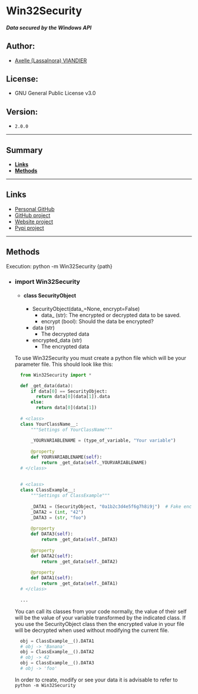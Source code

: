 # Win32Security

#### _Data secured by the Windows API_

Author:
-------
- [Axelle (LassaInora) VIANDIER](mailto:axelleviandier@lassainora.fr)

License:
--------
- GNU General Public License v3.0

Version:
--------
- `2.0.0`

--------
## Summary

- **[Links](#links)**
- **[Methods](#methods)**
--------

## Links

- [Personal GitHub](https://github.com/LassaInora)
- [GitHub project](https://github.com/LassaInora/Win32Security)
- [Website project](https://lassainora.fr/projets/librairies/Win32Security)
- [Pypi project](https://pypi.org/project/Win32Security/)

--------
## Methods

 Execution: python -m Win32Security {path}
    
- ### import Win32Security
  - #### class SecurityObject
    - SecurityObject(data_=None, encrypt=False)
      - data_ (str): The encrypted or decrypted data to be saved.
      - encrypt (bool): Should the data be encrypted?
    - data (str)
      - The decrypted data
    - encrypted_data (str)
      - The encrypted data


  To use Win32Security you must create a python file which will be your parameter file.
  This should look like this:

  ```python
    from Win32Security import *

    def _get_data(data):
        if data[0] == SecurityObject:
          return data[0](data[1]).data
        else:
          return data[0](data[1])
    
    # <class>
    class YourClassName__:
        """Settings of YourClassName"""
        
        _YOURVARIABLENAME = (type_of_variable, "Your variable")
        
        @property
        def YOURVARIABLENAME(self):
            return _get_data(self._YOURVARIABLENAME)
    # </class>
    
    
    # <class>
    class ClassExample__:
        """Settings of ClassExample"""
        
        _DATA1 = (SecurityObject, "0a1b2c3d4e5f6g7h8i9j")  # Fake encrypted 'Banana'
        _DATA2 = (int, "42")
        _DATA3 = (str, "foo")
        
        @property
        def DATA3(self):
            return _get_data(self._DATA3)
        
        @property
        def DATA2(self):
            return _get_data(self._DATA2)
        
        @property
        def DATA1(self):
            return _get_data(self._DATA1)
    # </class>
    
    ...
  ```
  
  You can call its classes from your code normally, the value of their self will be the value of your variable transformed by the indicated class.
If you use the SecurityObject class then the encrypted value in your file will be decrypted when used without modifying the current file.
  
  ```python
    obj = ClassExample__().DATA1
    # obj -> 'Banana'
    obj = ClassExample__().DATA2
    # obj -> 42
    obj = ClassExample__().DATA3
    # obj -> 'foo'
  ```

  In order to create, modify or see your data it is advisable to refer to `python -m Win32Security`

        

